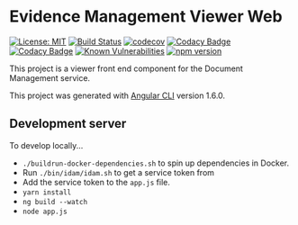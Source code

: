 # Evidence Management Viewer Web
[![License: MIT](https://img.shields.io/badge/License-MIT-yellow.svg)](https://opensource.org/licenses/MIT)
[![Build Status](https://travis-ci.org/hmcts/em-viewer-web.svg?branch=master)](https://travis-ci.org/hmcts/em-viewer-web) 
[![codecov](https://codecov.io/gh/hmcts/em-viewer-web/branch/master/graph/badge.svg)](https://codecov.io/gh/hmcts/em-viewer-web) 
[![Codacy Badge](https://api.codacy.com/project/badge/Grade/8931f0f4be494ecc9ff88d11b367d21e)](https://www.codacy.com/app/HMCTS/em-viewer-web) 
[![Codacy Badge](https://api.codacy.com/project/badge/Coverage/8931f0f4be494ecc9ff88d11b367d21e)](https://www.codacy.com/app/HMCTS/em-viewer-web) 
[![Known Vulnerabilities](https://snyk.io/test/github/hmcts/em-viewer-web/badge.svg)](https://snyk.io/test/github/hmcts/em-viewer-web) 
[![npm version](https://badge.fury.io/js/em-viewer-web.svg)](https://www.npmjs.com/package/em-viewer-web)

This project is a viewer front end component for the Document Management service.

This project was generated with [Angular CLI](https://github.com/angular/angular-cli) version 1.6.0.

## Development server

To develop locally...

* `./buildrun-docker-dependencies.sh` to spin up dependencies in Docker.
* Run `./bin/idam/idam.sh` to get a service token from
* Add the service token to the `app.js` file.
* `yarn install`
* `ng build --watch`
* `node app.js` 
